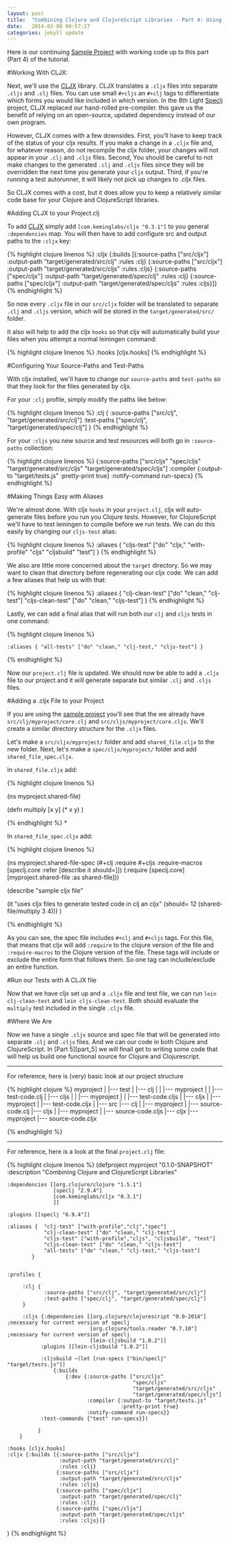 ```yaml
---
layout: post
title:  "Combining Clojure and ClojureScript Libraries - Part 4: Using CLJX"
date:   2014-02-08 09:57:27
categories: jekyll update
---
```


[8thLight]: https://8thlight.com
[speclj]:    https://github.com/slagyr/speclj 
[cljx]: https://github.com/lynaghk/cljx
[sample_project]: https://github.com/AndrewZures/combining_clj_cljs_libraries/tree/cljx

Here is our continuing [Sample Project][sample_project] with working code up to this part (Part 4) of the tutorial.

#Working With CLJX:

Next, we'll use the [CLJX][cljx] library.  CLJX translates a `.cljx` files into separate `.cljs` and `.clj` files.  You can use small `#+cljs` an `#+clj` tags to differentiate which forms you would like included in which version.  In the 8th Light [Speclj][speclj] project, CLJX replaced our hand-rolled pre-compiler.  this gave us the benefit of relying on an open-source, updated dependency instead of our own program.  

However, CLJX comes with a few downsides.  First, you'll have to keep track of the status of your cljx results. If you make a change in a `.cljx` file and, for whatever reason, do not recompile the cljx folder, your changes will not appear in your `.clj` and `.cljs` files.  Second, You should be careful to not make changes to the generated `.clj` and `.cljs` files since they will be overridden the next time you generate your `cljx` output.  Third, if you're running a test autorunner, it will likely not pick up changes to .cljx files.

So CLJX comes with a cost, but it does allow you to keep a relatively similar code base for your Clojure and ClojureScript libraries.  

#Adding CLJX to your Project.clj

To add [CLJX][cljx] simply add `[com.keminglabs/cljx "0.3.1"]` to you general `:dependencies` map. You will then have to add configure src and output paths to the `:cljx` key:

{% highlight clojure linenos %}
    :cljx {:builds [{:source-paths ["src/cljx"]
                     :output-path "target/generated/src/clj"
                     :rules :clj}
                    {:source-paths ["src/cljx"]
                     :output-path "target/generated/src/cljs"
                     :rules :cljs}
                    {:source-paths ["spec/cljx"]
                     :output-path "target/generated/spec/clj"
                     :rules :clj}
                    {:source-paths ["spec/cljx"]
                     :output-path "target/generated/spec/cljs"
                     :rules :cljs}]}
{% endhighlight %}

So now every `.cljx` file in our `src/cljx` folder will be translated to separate `.clj` and `.cljs` version, which will be stored in the `target/generated/src/` folder.

It also will help to add the cljx `hooks` so that cljx will automatically build your files when you attempt a normal leiningen command:

{% highlight clojure linenos %}
    :hooks [cljx.hooks]
{% endhighlight %}


#Configuring Your Source-Paths and Test-Paths

With cljx installed, we'll have to change our `source-paths` and `test-paths` so that they look for the files generated by cljx.

For your `:clj` profile, simply modify the paths like below:

{% highlight clojure linenos %}
   :clj {
          :source-paths ["src/clj", "target/generated/src/clj"]
          :test-paths ["spec/clj", "target/generated/spec/clj"]
   }
{% endhighlight %}

For your `:cljs` you new source and test resources will both go in `:source-paths` collection:


{% highlight clojure linenos %}
   {:source-paths ["src/cljs"
                   "spec/cljs"
                   "target/generated/src/cljs"
                   "target/generated/spec/cljs"]
          :compiler {:output-to "target/tests.js"
                     :pretty-print true}
          :notify-command run-specs}
{% endhighlight %}

#Making Things Easy with Aliases

We're almost done.  With cljx `hooks` in your `project.clj`, cljx will auto-generate files before you run you Clojure tests.  However, for ClojureScript we'll have to test leiningen to compile before we run tests.  We can do this easily by changing our `cljs-test` alias:


{% highlight clojure linenos %}
   :aliases { "cljs-test" ["do" "cljx," "with-profile" "cljs" "cljsbuild" "test"] }
{% endhighlight %}

We also are little more concerned about the `target` directory.  So we may want to clean that directory before regenerating our cljx code.  We can add a few aliases that help us with that:

{% highlight clojure linenos %}
    :aliases { "clj-clean-test" ["do" "clean," "clj-test"]
               "cljs-clean-test" ["do" "clean," "cljs-test"]
            }
{% endhighlight %}

Lastly, we can add a final alias that will run both our `clj` and `cljs` tests in one command:

{% highlight clojure linenos %}

    :aliases { "all-tests" ["do" "clean," "clj-test," "cljs-test"] }
{% endhighlight %}

Now our `project.clj` file is updated. We should now be able to add a `.cljx` file to our project and it will generate separate but similar `.clj` and `.cljs` files.

#Adding a .cljx File to your Project

If you are using the [sample project][sample_project] you'll see that the we already have `src/clj/myproject/core.clj` and `src/cljs/myproject/core.cljs`.  We'll create a similar directory structure for the `.cljx` files.  


Let's make a `src/cljx/myproject/` folder and add `shared_file.cljx` to the new folder.  Next, let's make a `spec/cljx/myproject/` folder and add `shared_file_spec.cljx`.

In `shared_file.cljx` add:

{% highlight clojure linenos %}

(ns myproject.shared-file)

(defn multiply [x y]
  (* x y)
)

{% endhighlight %}
\*

In `shared_file_spec.cljx` add:

{% highlight clojure linenos %}

(ns myproject.shared-file-spec
  (#+clj :require #+cljs :require-macros [speclj.core :refer [describe it should=]])
  (:require [speclj.core]
            [myproject.shared-file :as shared-file]))

(describe "sample cljx file"

   (it "uses cljx files to generate tested code in clj an cljx"
      (should= 12 (shared-file/multiply 3 4)))
)

{% endhighlight %}


As you can see, the spec file includes `#+clj` and `#+cljs` tags. For this file, that means that cljx will add `:require` to the clojure version of the file and `:require-macros` to the Clojure version of the file.  These tags will include or exclude the entire form that follows them.  So one tag can include/exclude an entire function.


#Run our Tests with A CLJX file


Now that we have cljx set up and a `.cljx` file and test file, we can run `lein clj-clean-test` and `lein cljs-clean-test`.  Both should evaluate the `multiply` test included in the single `.cljx` file.


#Where We Are

Now we have a single `.cljx` source and spec file that will be generated into separate `.clj` and `.cljs` files.  And we can our code in both Clojure and ClojureScript.  In [Part 5][part_5] we will finall get to writing some code that will help us build one functional source for Clojure and Clojurescript.

----

For reference, here is (very) basic look at our project structure

{% highlight clojure %}
myproject
   |
   |--- test
   |     |--- clj
   |     |    |--- myproject
   |     |            |--- test-code.clj
   |     |--- cljs
   |     |     |--- myproject
   |     |             |--- test-code.cljs
   |     |--- cljx
   |           |--- myproject
   |                   |--- test-code.cljx
   |
   |--- src
         |--- clj
         |     |--- myproject
         |             |--- source-code.clj
         |--- cljs
         |     |--- myproject
         |             |--- source-code.cljs
         |--- cljx
               |--- myproject
                       |--- source-code.cljx




{% endhighlight %}


-----

For reference, here is a look at the final `project.clj` file:

{% highlight clojure linenos %}
(defproject myproject "0.1.0-SNAPSHOT"
  :description "Combining Clojure and ClojureScript Libraries"

    :dependencies [[org.clojure/clojure "1.5.1"]
                   [speclj "2.9.4"]
                   [com.keminglabs/cljx "0.3.1"]
                   ]]

    :plugins [[speclj "6.9.4"]]

    :aliases {  "clj-test" ["with-profile","clj","spec"]
                "clj-clean-test" ["do" "clean," "clj-test"]
                "cljs-test" ["with-profile","cljs", "cljsbuild", "test"]
                "cljs-clean-test" ["do" "clean," "cljs-test"]
                "all-tests" ["do" "clean," "clj-test," "cljs-test"]
            }


    :profiles {

         :clj {
                :source-paths ["src/clj", "target/generated/src/clj"]
                :test-paths ["spec/clj", "target/generated/spec/clj"]
         }

         :cljs {:dependencies [[org.clojure/clojurescript "0.0-2014"] ;necessary for current version of speclj
                               [org.clojure/tools.reader "0.7.10"] ;necessary for current version of speclj
                               [lein-cljsbuild "1.0.2"]]
               :plugins [[lein-cljsbuild "1.0.2"]]

               :cljsbuild ~(let [run-specs ["bin/speclj" "target/tests.js"]]
                   {:builds
                       {:dev {:source-paths ["src/cljs"
                                             "spec/cljs"
                                             "target/generated/src/cljs"
                                             "target/generated/spec/cljs"]
                              :compiler {:output-to "target/tests.js"
                                         :pretty-print true}
                              :notify-command run-specs}}
               :test-commands {"test" run-specs}})

              }
        }

    :hooks [cljx.hooks]
    :cljx {:builds [{:source-paths ["src/cljx"]
                     :output-path "target/generated/src/clj"
                     :rules :clj}
                    {:source-paths ["src/cljx"]
                     :output-path "target/generated/src/cljs"
                     :rules :cljs}
                    {:source-paths ["spec/cljx"]
                     :output-path "target/generated/spec/clj"
                     :rules :clj}
                    {:source-paths ["spec/cljx"]
                     :output-path "target/generated/spec/cljs"
                     :rules :cljs}]}

)
{% endhighlight %}
